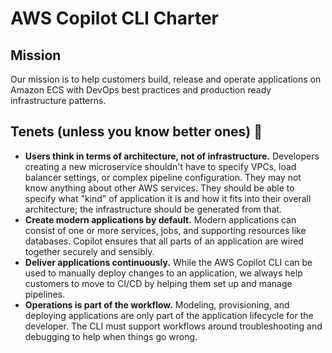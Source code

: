 # AWS Copilot CLI Charter

## Mission
Our mission is to help customers build, release and operate applications on Amazon ECS with DevOps best practices and production ready infrastructure patterns.

## Tenets (unless you know better ones) 🌟
* **Users think in terms of architecture, not of infrastructure.**
Developers creating a new microservice shouldn't have to specify VPCs, load balancer settings, or complex pipeline configuration.
They may not know anything about other AWS services. They should be able to specify what "kind" of application it is and how
it fits into their overall architecture; the infrastructure should be generated from that.
* **Create modern applications by default.**
Modern applications can consist of one or more services, jobs, and supporting resources like databases. 
Copilot ensures that all parts of an application are wired together securely and sensibly.
* **Deliver applications continuously.**
While the AWS Copilot CLI can be used to manually deploy changes to an application, we always help customers to move to CI/CD by helping them set up and manage pipelines.
* **Operations is part of the workflow.**
Modeling, provisioning, and deploying applications are only part of the application lifecycle for the developer.
The CLI must support workflows around troubleshooting and debugging to help when things go wrong.
